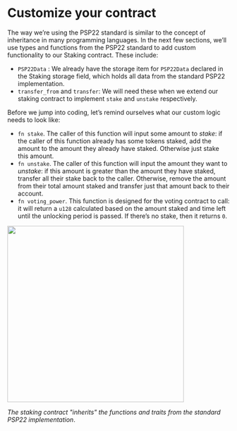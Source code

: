 # Customize your contract

The way we’re using the PSP22 standard is similar to the concept of inheritance in many programming languages. In the next few sections, we’ll use types and functions from the PSP22 standard to add custom functionality to our Staking contract. These include:

- `PSP22Data` : We already have the storage item for `PSP22Data` declared in the Staking storage field, which holds all data from the standard PSP22 implementation.
- `transfer_from` and `transfer`: We will need these when we extend our staking contract to implement `stake` and `unstake` respectively.

Before we jump into coding, let’s remind ourselves what our custom logic needs to look like:

- `fn stake`. The caller of this function will input some amount to *stake*: if the caller of this function already has some tokens staked, add the amount to the amount they already have staked. Otherwise just stake this amount.
- `fn unstake`. The caller of this function will input the amount they want to *unstake*: if this amount is greater than the amount they have staked, transfer all their stake back to the caller. Otherwise, remove the amount from their total amount staked and transfer just that amount back to their account.
- `fn voting_power`. This function is designed for the voting contract to call: it will return a `u128` calculated based on the amount staked and time left until the unlocking period is passed. If there’s no stake, then it returns `0`.

<!-- slide:break -->

<!-- tabs:start -->

<img src="../assets/contract-interface.png" width="400"> 

*The staking contract "inherits" the functions and traits from the standard PSP22 implementation*. 

<!-- tabs:end -->
